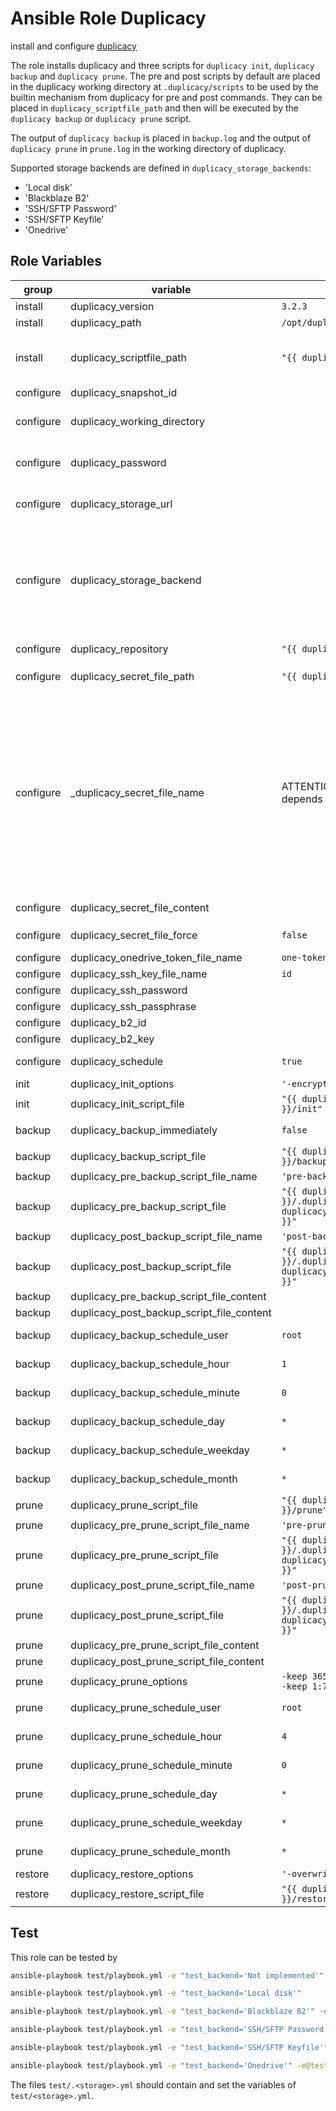 # Ansible Role Duplicacy

install and configure [duplicacy](https://github.com/gilbertchen/duplicacy)

The role installs duplicacy and three scripts for `duplicacy init`, `duplicacy backup` and `duplicacy prune`.
The pre and post scripts by default are placed in the duplicacy working directory at `.duplicacy/scripts` to be used by the builtin mechanism from duplicacy for pre and post commands.
They can be placed in `duplicacy_scriptfile_path` and then will be executed by the `duplicacy backup` or `duplicacy prune` script.

The output of `duplicacy backup` is placed in `backup.log` and the output of `duplicacy prune` in `prune.log` in the working directory of duplicacy.

Supported storage backends are defined in `duplicacy_storage_backends`:

- 'Local disk'
- 'Blackblaze B2'
- 'SSH/SFTP Password'
- 'SSH/SFTP Keyfile'
- 'Onedrive'

## Role Variables

<!-- markdownlint-disable MD033 -->
| group | variable | default | description |
| --- | --- | ---| --- |
| install | duplicacy_version | `3.2.3` | the duplicacy version to install |
| install | duplicacy_path | `/opt/duplicacy` | the path to install duplicacy |
| install | duplicacy_scriptfile_path | `"{{ duplicacy_path }}/scripts"` | the path where the scripts for `duplicacy init`, `duplicacy backup`, `duplicacy restore` and `duplicacy prune` are created |
| configure | duplicacy_snapshot_id | | the `<snapshot id>` for `duplicacy init` |
| configure | duplicacy_working_directory | | the working directory for duplicacy which is the default path for the repository to backup |
| configure | duplicacy_password | | the value for `DUPLICACY_PASSWORD`, e.g. the passphrase to encrypt the backups with before they are stored remotely |
| configure | duplicacy_storage_url | | the `<storage url>` for ´duplicacy init`, e.g. the [Duplicacy URI](https://github.com/gilbertchen/duplicacy/wiki/Storage-Backends) of where to store the backups |
| configure | duplicacy_storage_backend | | the storage backend, possible values are  <br /><ol><li>`Local disk`</li><li>`Backblaze B2`</li><li>`SSH/SFTP Password`</li><li>`SSH/SFTP Keyfile`</li><li>`Onedrive`</li></ol> |
| configure | duplicacy_repository | `"{{ duplicacy_working_directory }}"` | the `<path>` for `duplicacy init -repository <path>` |
| configure | duplicacy_secret_file_path | `"{{ duplicacy_path }}/secret"` | the path where the token and the ssh-key files are created |
| configure | _duplicacy_secret_file_name | ATTENTION: internal variable! The value depends on `duplicacy_storage_backend` | the filename for the secret file, the default is <br /><ol><li>`Local disk`<br />irrelevant</li><li>`Backblaze B2`<br />irrelevant</li><li>`SSH/SFTP Password`<br />irrelevant</li><li>`SSH/SFTP Keyfile`<br />`"{{ duplicacy_ssh_key_file_name }}"`</li><li>`Onedrive`<br />`{{ duplicacy_onedrive_token_file_name }}`</li></ol> |
| configure | duplicacy_secret_file_content | | the content for `_duplicacy_secret_file_name` |
| configure | duplicacy_secret_file_force | `false` | if the templating of the secret file will be forced, even if the secret file exists |
| configure | duplicacy_onedrive_token_file_name | `one-token.json`| the filename for `DUPLICACY_ONE_TOKEN` |
| configure | duplicacy_ssh_key_file_name | `id` | the filename for `DUPLICACY_SSH_KEY_FILE` |
| configure | duplicacy_ssh_password | | the value for `DUPLICACY_SSH_PASSWORD` |
| configure | duplicacy_ssh_passphrase | | the value for `DUPLICACY_SSH_PASSPHRASE` |
| configure | duplicacy_b2_id | | the value for `DUPLICACY_B2_ID` |
| configure | duplicacy_b2_key | | the value for `DUPLICACY_B2_KEY` |
| configure | duplicacy_schedule | `true` | if duplicacy should be schedules with cron |
| init | duplicacy_init_options | `'-encrypt'` | the options for `duplicacy init` |
| init | duplicacy_init_script_file | `"{{ duplicacy_script_file_path }}/init"` | the duplicacy init script file |
| backup | duplicacy_backup_immediately | `false` | if a backup should be performed immediately |
| backup | duplicacy_backup_script_file | `"{{ duplicacy_script_file_path }}/backup"` | the duplicacy backup script file |
| backup | duplicacy_pre_backup_script_file_name | `'pre-backup'` | the file name of the pre backup script |
| backup | duplicacy_pre_backup_script_file | `"{{ duplicacy_working_directory }}/.duplicacy/scripts/{{ duplicacy_pre_backup_script_file_name }}"` | the pre backup script file |
| backup | duplicacy_post_backup_script_file_name | `'post-backup'` | the file name of the post backup script |
| backup | duplicacy_post_backup_script_file | `"{{ duplicacy_working_directory }}/.duplicacy/scripts/{{ duplicacy_post_backup_script_file_name }}"` | the post backup script file |
| backup | duplicacy_pre_backup_script_file_content |  | the content for the pre backup script |
| backup | duplicacy_post_backup_script_file_content |  | the content for the post backup script |
| backup | duplicacy_backup_schedule_user | `root` | the cron schedule user for duplicacy backups |
| backup | duplicacy_backup_schedule_hour | `1` | the cron schedule hour for duplicacy backups |
| backup | duplicacy_backup_schedule_minute | `0` | the cron schedule minute for duplicacy backups |
| backup | duplicacy_backup_schedule_day | `*` | the cron schedule day for duplicacy backups |
| backup | duplicacy_backup_schedule_weekday | `*` | the cron schedule weekday for duplicacy backups |
| backup | duplicacy_backup_schedule_month | `*` | the cron schedule month for duplicacy backups |
| prune | duplicacy_prune_script_file | `"{{ duplicacy_script_file_path }}/prune"` | the duplicacy prune script file |
| prune | duplicacy_pre_prune_script_file_name | `'pre-prune'` | the file name of the pre prune script |
| prune | duplicacy_pre_prune_script_file | `"{{ duplicacy_working_directory }}/.duplicacy/scripts/{{ duplicacy_pre_prune_script_file_name }}"` | the pre prune script file |
| prune | duplicacy_post_prune_script_file_name | `'post-prune'` | the file name of the post backup script |
| prune | duplicacy_post_prune_script_file | `"{{ duplicacy_working_directory }}/.duplicacy/scripts/{{ duplicacy_post_backup_script_file_name }}"` | the post backup script file |
| prune | duplicacy_pre_prune_script_file_content |  | the content for the pre prune script |
| prune | duplicacy_post_prune_script_file_content |  | the content for the post prune script |
| prune | duplicacy_prune_options | `-keep 365:3650 -keep 30:365 -keep 7:30 -keep 1:7 -a` | the options for `duplicacy prune` |
| prune | duplicacy_prune_schedule_user | `root` | the cron schedule user for duplicacy prunes |
| prune | duplicacy_prune_schedule_hour | `4` | the cron schedule hour for duplicacy prunes |
| prune | duplicacy_prune_schedule_minute | `0` | the cron schedule minute for duplicacy prunes |
| prune | duplicacy_prune_schedule_day | `*` | the cron schedule day for duplicacy prunes |
| prune | duplicacy_prune_schedule_weekday | `*` | the cron schedule weekday for duplicacy prunes |
| prune | duplicacy_prune_schedule_month | `*` | the cron schedule month for duplicacy prunes |
| restore | duplicacy_restore_options | `'-overwrite'` | the options for `duplicacy restore` |
| restore | duplicacy_restore_script_file | `"{{ duplicacy_script_file_path }}/restore"`| the duplicacy restore script file |
<!-- markdownlint-enable MD033 -->

## Test

This role can be tested by

```bash
ansible-playbook test/playbook.yml -e "test_backend='Not implemented'"
```

```bash
ansible-playbook test/playbook.yml -e "test_backend='Local disk'"
```

```bash
ansible-playbook test/playbook.yml -e "test_backend='Blackblaze B2'" -e@test/.blackblaze_b2.yml
```

```bash
ansible-playbook test/playbook.yml -e "test_backend='SSH/SFTP Password'" -e@test/.ssh_sftp_password.yml
```

```bash
ansible-playbook test/playbook.yml -e "test_backend='SSH/SFTP Keyfile'" -e@test/.ssh_sftp_key.yml
```

```bash
ansible-playbook test/playbook.yml -e "test_backend='Onedrive'" -e@test/.onedrive.yml
```

The files `test/.<storage>.yml` should contain and set the variables of `test/<storage>.yml`.
